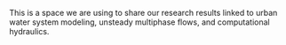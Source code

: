 This is a space we are using to share our research results linked to urban water system modeling, unsteady multiphase flows, and computational hydraulics.
